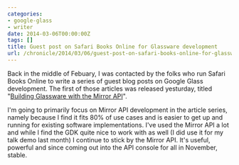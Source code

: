 ```yaml
---
categories:
- google-glass
- writer
date: 2014-03-06T00:00:00Z
tags: []
title: Guest post on Safari Books Online for Glassware development
url: /chronicle/2014/03/06/guest-post-on-safari-books-online-for-glassware-development/
---
```


Back in the middle of Febuary, I was contacted by the folks who run Safari Books Online to write a series of guest blog posts on Google Glass development. The first of those articles was released yesturday, titled "[Building Glassware with the Mirror API](http://blog.safaribooksonline.com/2014/03/05/building-glassware-mirror-api/)".

I'm going to primarily focus on Mirror API development in the article series, namely because I find it fits 80% of use cases and is easier to get up and running for existing software implementations. I've used the Mirror API a lot and while I find the GDK quite nice to work with as well (I did use it for my talk demo last month) I continue to stick by the Mirror API. It's useful, powerful and since coming out into the API console for all in November, stable.